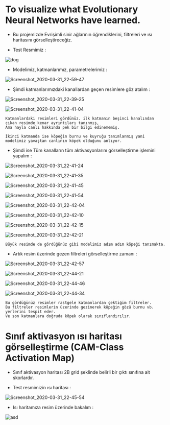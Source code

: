 # To visualize what Evolutionary Neural Networks have learned.

* Bu projemizde Evrişimli sinir ağlarının öğrendiklerini, filtreleri ve ısı haritasını görselleştireceğiz.

* Test Resmimiz : 

![dog](https://user-images.githubusercontent.com/54184905/78069651-1d7fce00-73a3-11ea-95f8-2b86aa279b2b.jpg)

* Modelimiz, katmanlarımız, parametrelerimiz :

![Screenshot_2020-03-31_22-59-47](https://user-images.githubusercontent.com/54184905/78069826-68014a80-73a3-11ea-8f0e-c90e07200bed.png)

* Şimdi katmanlarımızdaki kanallardan geçen resimlere göz atalım :

![Screenshot_2020-03-31_22-39-25](https://user-images.githubusercontent.com/54184905/78069973-ac8ce600-73a3-11ea-9eac-c5a96f32d5b1.png)

![Screenshot_2020-03-31_22-41-04](https://user-images.githubusercontent.com/54184905/78069975-ad257c80-73a3-11ea-8c78-15b828a1c440.png)

    Katmanlardaki resimleri gördünüz. ilk katmanın beşinci kanalından çıkan resimde kenar ayrıntıları tanınmış,
    Ama hayla canlı hakkında pek bir bilgi edinememiş.
    
    İkinci katmanda ise köpeğin burnu ve kuyruğu tanımlanmış yani modelimiz yavaştan canlının köpek olduğunu anlıyor.
    
* Şimdi ise Tüm kanalların tüm aktivasyonlarını görselleştirme işlemini yapalım : 

![Screenshot_2020-03-31_22-41-24](https://user-images.githubusercontent.com/54184905/78070495-8f0c4c00-73a4-11ea-8b2a-21581c06e456.png)

![Screenshot_2020-03-31_22-41-35](https://user-images.githubusercontent.com/54184905/78070499-90d60f80-73a4-11ea-8dea-d5c339237d23.png)

![Screenshot_2020-03-31_22-41-45](https://user-images.githubusercontent.com/54184905/78070501-929fd300-73a4-11ea-8bbb-a28b0185168f.png)

![Screenshot_2020-03-31_22-41-54](https://user-images.githubusercontent.com/54184905/78070532-a0edef00-73a4-11ea-997e-8142076815f0.png)

![Screenshot_2020-03-31_22-42-04](https://user-images.githubusercontent.com/54184905/78070535-a2b7b280-73a4-11ea-965e-886020bd91d7.png)

![Screenshot_2020-03-31_22-42-10](https://user-images.githubusercontent.com/54184905/78070543-a51a0c80-73a4-11ea-9f17-7de4222e22ca.png)

![Screenshot_2020-03-31_22-42-15](https://user-images.githubusercontent.com/54184905/78070559-ae0ade00-73a4-11ea-80ed-ae0c4206ee10.png)

![Screenshot_2020-03-31_22-42-21](https://user-images.githubusercontent.com/54184905/78070560-aea37480-73a4-11ea-9339-1fbc7ef4738a.png)

    Büyük resimde de gördüğünüz gibi modelimiz adım adım köpeği tanımakta.
    
* Artık resim üzerinde gezen filtreleri görselleştirme zamanı : 

![Screenshot_2020-03-31_22-42-57](https://user-images.githubusercontent.com/54184905/78071091-8a946300-73a5-11ea-8c9c-e1b26fb99018.png)

![Screenshot_2020-03-31_22-44-21](https://user-images.githubusercontent.com/54184905/78071095-8bc59000-73a5-11ea-9acd-4111f5ce64a7.png)

![Screenshot_2020-03-31_22-44-46](https://user-images.githubusercontent.com/54184905/78071097-8cf6bd00-73a5-11ea-988d-c54d80783ed7.png)

![Screenshot_2020-03-31_22-44-34](https://user-images.githubusercontent.com/54184905/78071105-8ff1ad80-73a5-11ea-9960-947d6cd7969d.png)

    Bu gördüğünüz resimler rastgele katmanlardan çektiğim filtreler.
    Bu filtreler resimlerin üzerinde gezinerek köpeğin gözü burnu vb. yerlerini tespit eder.
    Ve son katmanlara doğruda köpek olarak sınıflandırılır.

# Sınıf aktivasyon ısı haritası görselleştirme (CAM-Class Activation Map)

* Sınıf aktivasyon haritası 2B grid şeklinde belirli bir çıktı sınıfına ait skorlardır.

* Test resmimizin ısı haritası : 

![Screenshot_2020-03-31_22-45-54](https://user-images.githubusercontent.com/54184905/78071588-7735c780-73a6-11ea-8e12-8a17f57cddfd.png)

* Isı haritamıza resim üzerinde bakalım : 

![asd](https://user-images.githubusercontent.com/54184905/78071607-7c931200-73a6-11ea-90fd-8e669296dbde.jpg)
